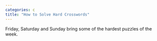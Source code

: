 ```yaml
---
categories: c
title: "How to Solve Hard Crosswords"
---
```

Friday, Saturday and Sunday bring some of the hardest puzzles of the week.